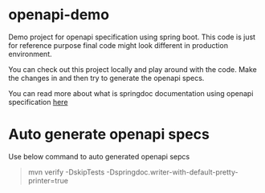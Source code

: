# openapi-demo

Demo project for openapi specification using spring boot. This code is just for reference purpose final code might look
different in production environment.

You can check out this project locally and play around with the code. Make the changes in and then try to generate the
openapi specs.

You can read more about what is springdoc documentation using openapi specification [here](https://medium.com/@bais_hariom/spring-rest-api-documentation-using-openapi-specifications-400da816c840)

# Auto generate openapi specs

Use below command to auto generated openapi sepcs
> mvn verify -DskipTests -Dspringdoc.writer-with-default-pretty-printer=true